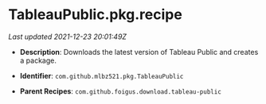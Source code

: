 # TableauPublic.pkg.recipe

_Last updated 2021-12-23 20:01:49Z_

- **Description**: Downloads the latest version of Tableau Public and creates a package.

- **Identifier**: `com.github.mlbz521.pkg.TableauPublic`

- **Parent Recipes**: `com.github.foigus.download.tableau-public`
